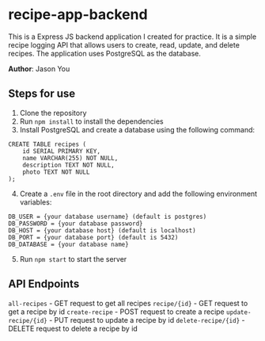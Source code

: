 # recipe-app-backend
This is a Express JS backend application I created for practice. It is a simple recipe logging API that allows users to create, read, update, and delete recipes. The application uses PostgreSQL as the database.

**Author**: Jason You

## Steps for use
1. Clone the repository
2. Run `npm install` to install the dependencies
3. Install PostgreSQL and create a database using the following command:
```
CREATE TABLE recipes (
    id SERIAL PRIMARY KEY,
    name VARCHAR(255) NOT NULL,
    description TEXT NOT NULL,
    photo TEXT NOT NULL
);
```
4. Create a `.env` file in the root directory and add the following environment variables:
```
DB_USER = {your database username} (default is postgres)
DB_PASSWORD = {your database password} 
DB_HOST = {your database host} (default is localhost)
DB_PORT = {your database port} (default is 5432)
DB_DATABASE = {your database name}
```

5. Run `npm start` to start the server

## API Endpoints
`all-recipes` - GET request to get all recipes
`recipe/{id}` - GET request to get a recipe by id
`create-recipe` - POST request to create a recipe
`update-recipe/{id}` - PUT request to update a recipe by id
`delete-recipe/{id}` - DELETE request to delete a recipe by id